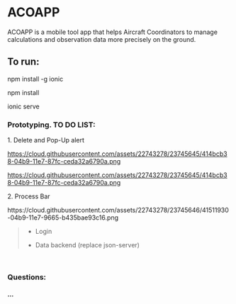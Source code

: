 <h1>ACOAPP</h1>

<p>ACOAPP is a mobile tool app that helps Aircraft Coordinators to manage calculations and observation data more precisely on the ground.</p>

<h2>To run:</h2>
<p>npm install -g ionic</p>
<p>npm install</p>

<p>ionic serve</p>


<h3>Prototyping. TO DO LIST:</h3>
<p> 1. Delete and Pop-Up alert </p>

https://cloud.githubusercontent.com/assets/22743278/23745645/414bcb38-04b9-11e7-87fc-ceda32a6790a.png

https://cloud.githubusercontent.com/assets/22743278/23745645/414bcb38-04b9-11e7-87fc-ceda32a6790a.png



<p> 2. Process Bar </p>
https://cloud.githubusercontent.com/assets/22743278/23745646/41511930-04b9-11e7-9665-b435bae93c16.png

<br>

<blockquote>
  <ul>
  <li>
    <p>Login</p>
  </li>
  <li>
    <p>Data backend (replace json-server)</p>
  </li>  
  </ul>    
</blockquote>
<br>
<h3>Questions:</h3>
<h4>...</h4>
<blockquote>
  <ul>
  </ul>    
</blockquote>
